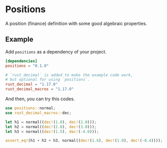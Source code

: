 # Positions

A position (finance) definition with some good algebraic properties.

## Example

Add `positions` as a dependency of your project.

```toml
[dependencies]
positions = "0.1.0"

# `rust_decimal` is added to make the example code work,
# but optional for using `positions`.
rust_decimal = "1.17.0"
rust_decimal_macros = "1.17.0"
```

And then, you can try this codes.

```rust
use positions::normal;
use rust_decimal_macros::dec;

let h1 = normal((dec!(1.0), dec!(2.0)));
let h2 = normal((dec!(2.0), dec!(3.0)));
let h3 = normal((dec!(1.5), dec!(-4.0)));

assert_eq!(h1 + h2 + h3, normal((dec!(1.6), dec!(1.0), dec!(-0.4))));
```
